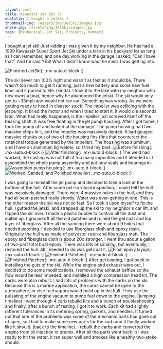 ```yaml
---
layout: post
title: Kawasaki Jet Ski !!
subtitle: I bought a jetski:)
thumbnail-img: /assets/img/JetSki/images.jpg
share-img: /assets/img/JetSki/images.jpg
tags: [Mechanical, Jet Ski, Projects, Summer]
---
```


I bought a jet ski! Just kidding I was given it by my neighbor. He has had a 1999 Kawasaki Super Sport Jet Ski under a tarp in his backyard for as long as I can remember, and one day working in the garage I asked, "Can I have that". And he said YES! What I didn't know was the mess I was getting into. 

![Finished JetSki](/assets/img/JetSki/IMG_3078.jpg){: .mx-auto.d-block :}

The ski never ran 100% right and wasn't as fast as it should be. There wasn't too much to get it running, just a new battery and some new fuel lines and it purred to life. (kinda). I took it to the lake with my neighbor who now owns a boat, hence why he abandoned the jetski. The ski would only get to ~33mph and would not rev out. Something was wrong. As we were getting ready to head in disaster stuck. The impeller was colliding with the jet pump. It killed the motor and when I tried to start it, it would die seconds later. What had really happened, is the impeller just screwed itself off the bearing shaft. It was free floating in the jet pump housing. After I got home, I took the pump off and looked at the damage. The pump housing had two massive chips in it, and the impeller was massively dented. It had gouged massive chunks out of two of the housing fins (fins that counteract the rotational torque generated by the impeller). The housing was aluminum, and I have an aluminum tig welder, so I tried my best. 
![Before finishing](/assets/img/JetSki/70804685014__67EA5E04-0EE9-4177-859C-14FC684AE6D8.jpg){: .mx-auto.d-block :}
![After finishing](/assets/img/JetSki/70807150129__DAF5E150-B8ED-43C3-BABA-0B2600CA88B6.jpg){: .mx-auto.d-block :}
The weld had worked, the casting was not full of too many impurities and it blended in. I assembled the whole pump assembly and put new seals and bearings in. 
![Assembled pump housing](/assets/img/JetSki/s-l1600.jpg){: .mx-auto.d-block :}
![Worked, Sanded, and Polished impeller](/assets/img/JetSki/s-l1600.png){: .mx-auto.d-block :}

I was going to reinstall the jet pump and decided to take a look at the bottom of the hull. After some not-so-close inspection, I could tell the hull was massively damaged. There were 4 massive holes in the hull, and they had all been patched really shortly. Water was even getting in one. This is the other reason the ski was not so fast. So I took it upon myself to fix the hull. I gutted the jetski, and strapped up the ski to my neighbor's car lift, and flipped the ski over. 
I made a plastic bubble to contain all the dust and suited up. I ground off all the old patches and ruined the gel coat and top layer of fiberglass. After all the sanding there were about 9 holes that needed patching. I decided to use fiberglass cloth and epoxy resin. Originally the hull was made of polyester resin and fiberglass matt. The epoxy and fiberglass cloth is about 20x stronger. I went thru about a gallon of two-part total boat epoxy. There was lots of sanding, but eventually, I restored the hull. All I needed to do was gel coat it. 
![Final epoxy layup](/assets/img/JetSki/71255127331__CC6D1C47-5B96-4A77-AD1B-A38629D0319A.jpg){: .mx-auto.d-block :}
![Finished Patches](/assets/img/JetSki/IMG_3077.jpg){: .mx-auto.d-block :}
![Finished Patches](/assets/img/JetSki/IMG_3078.jpg){: .mx-auto.d-block :}
After gel coating, I got back to installing the guts of the ski. While the engine and exhaust were out, I decided to do some modifications. I removed the exhaust baffles so the flow would be less impeded, and installed a high compression head kit. The carbs were also rebuilt. I had lots of problems with the carbs on the ski. Because this is a marine application, the carbs cannot be open to the atmosphere, or else fuel vapors would build up in the hull. They use the pulsating of the engine vacuum to pump fuel down to the engine. (jumping timeline) I went through 4 carb rebuild kits and a bunch of troubleshooting and finally, after a bunch of testing, I got it to work. Each kit had slightly different tolerances in its metering spring, gaskets, and needles. It turned out that one of the problems was some of the mechanic parts had gone out of spec, so I had to make some new parts for the carb and it finally worked like it should. (back to the timeline). I rebuilt the carbs and converted the engine from oil injection to premix. After all the parts went back in I was ready to hit the water. It ran super well and smokes like a healthy two-stoke should. 

